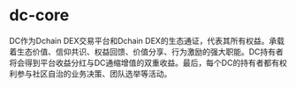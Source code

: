 # dc-core
DC作为Dchain DEX交易平台和Dchain DEX的生态通证，代表其所有权益。承载着生态价值、信仰共识、权益回馈、价值分享、行为激励的强大职能。DC持有者将会得到平台收益分红与DC通缩增值的双重收益。最后，每个DC的持有者都有权利参与社区自治的业务决策、团队选举等活动。
